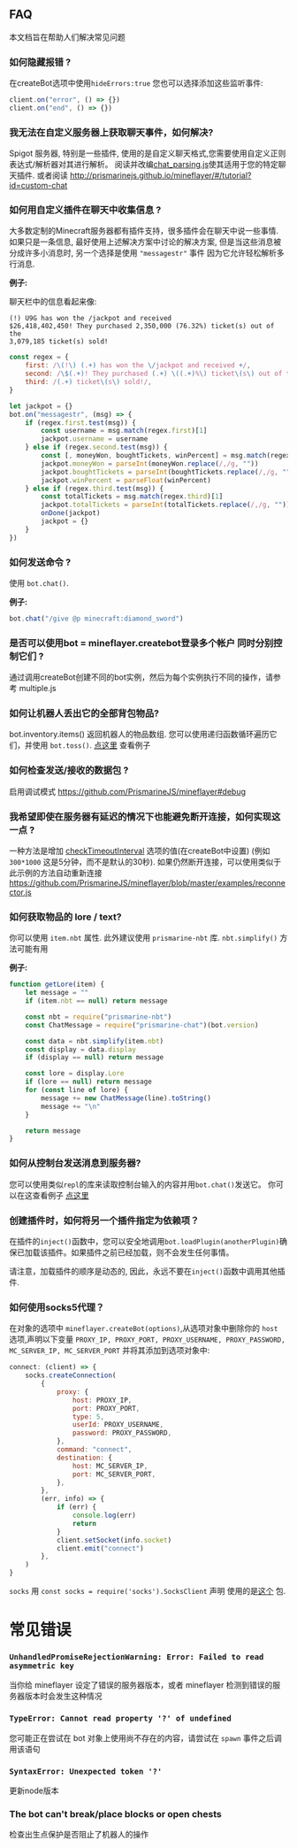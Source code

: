 ## FAQ

本文档旨在帮助人们解决常见问题

### 如何隐藏报错 ?

在createBot选项中使用`hideErrors:true`
您也可以选择添加这些监听事件:

```js
client.on("error", () => {})
client.on("end", () => {})
```

### 我无法在自定义服务器上获取聊天事件，如何解决?

Spigot 服务器, 特别是一些插件, 使用的是自定义聊天格式,您需要使用自定义正则表达式/解析器对其进行解析。
阅读并改编[chat_parsing.js](https://github.com/PrismarineJS/mineflayer/blob/master/examples/chat_parsing.js)使其适用于您的特定聊天插件. 或者阅读 http://prismarinejs.github.io/mineflayer/#/tutorial?id=custom-chat

### 如何用自定义插件在聊天中收集信息 ?

大多数定制的Minecraft服务器都有插件支持，很多插件会在聊天中说一些事情. 如果只是一条信息, 最好使用上述解决方案中讨论的解决方案, 但是当这些消息被分成许多小消息时, 另一个选择是使用 `"messagestr"` 事件 因为它允许轻松解析多行消息.

**例子:**

聊天栏中的信息看起来像:

```
(!) U9G has won the /jackpot and received
$26,418,402,450! They purchased 2,350,000 (76.32%) ticket(s) out of the
3,079,185 ticket(s) sold!
```

```js
const regex = {
    first: /\(!\) (.+) has won the \/jackpot and received +/,
    second: /\$(.+)! They purchased (.+) \((.+)%\) ticket\(s\) out of the /,
    third: /(.+) ticket\(s\) sold!/,
}

let jackpot = {}
bot.on("messagestr", (msg) => {
    if (regex.first.test(msg)) {
        const username = msg.match(regex.first)[1]
        jackpot.username = username
    } else if (regex.second.test(msg)) {
        const [, moneyWon, boughtTickets, winPercent] = msg.match(regex.second)
        jackpot.moneyWon = parseInt(moneyWon.replace(/,/g, ""))
        jackpot.boughtTickets = parseInt(boughtTickets.replace(/,/g, ""))
        jackpot.winPercent = parseFloat(winPercent)
    } else if (regex.third.test(msg)) {
        const totalTickets = msg.match(regex.third)[1]
        jackpot.totalTickets = parseInt(totalTickets.replace(/,/g, ""))
        onDone(jackpot)
        jackpot = {}
    }
})
```

### 如何发送命令 ?

使用 `bot.chat()`.

**例子:**

```js
bot.chat("/give @p minecraft:diamond_sword")
```

### 是否可以使用bot = mineflayer.createbot登录多个帐户 同时分别控制它们 ?

通过调用createBot创建不同的bot实例，然后为每个实例执行不同的操作，请参考 multiple.js

### 如何让机器人丢出它的全部背包物品?

bot.inventory.items() 返回机器人的物品数组. 您可以使用递归函数循环遍历它们，并使用 `bot.toss()`. [点这里](https://gist.github.com/dada513/3d88f772be4224b40f9e5d1787bd63e9) 查看例子

### 如何检查发送/接收的数据包 ?

启用调试模式 https://github.com/PrismarineJS/mineflayer#debug

### 我希望即使在服务器有延迟的情况下也能避免断开连接，如何实现这一点 ?

一种方法是增加 [checkTimeoutInterval](https://github.com/PrismarineJS/node-minecraft-protocol/blob/master/docs/API.md#mccreateclientoptions) 选项的值(在createBot中设置) (例如 `300*1000` 这是5分钟，而不是默认的30秒). 如果仍然断开连接，可以使用类似于此示例的方法自动重新连接 https://github.com/PrismarineJS/mineflayer/blob/master/examples/reconnector.js

### 如何获取物品的 lore / text?

你可以使用 `item.nbt` 属性. 此外建议使用 `prismarine-nbt` 库. `nbt.simplify()` 方法可能有用

**例子:**

```js
function getLore(item) {
    let message = ""
    if (item.nbt == null) return message

    const nbt = require("prismarine-nbt")
    const ChatMessage = require("prismarine-chat")(bot.version)

    const data = nbt.simplify(item.nbt)
    const display = data.display
    if (display == null) return message

    const lore = display.Lore
    if (lore == null) return message
    for (const line of lore) {
        message += new ChatMessage(line).toString()
        message += "\n"
    }

    return message
}
```

### 如何从控制台发送消息到服务器?

您可以使用类似`repl`的库来读取控制台输入的内容并用`bot.chat()`发送它。 你可以在这查看例子 [点这里](https://github.com/PrismarineJS/mineflayer/blob/master/examples/repl.js)

### 创建插件时，如何将另一个插件指定为依赖项？

在插件的`inject()`函数中，您可以安全地调用`bot.loadPlugin(anotherPlugin)`确保已加载该插件。如果插件之前已经加载，则不会发生任何事情。

请注意，加载插件的顺序是动态的, 因此，永远不要在`inject()`函数中调用其他插件.

### 如何使用socks5代理？

在对象的选项中 `mineflayer.createBot(options)`,从选项对象中删除你的 `host` 选项,声明以下变量 `PROXY_IP, PROXY_PORT, PROXY_USERNAME, PROXY_PASSWORD, MC_SERVER_IP, MC_SERVER_PORT` 并将其添加到选项对象中:

```js
connect: (client) => {
    socks.createConnection(
        {
            proxy: {
                host: PROXY_IP,
                port: PROXY_PORT,
                type: 5,
                userId: PROXY_USERNAME,
                password: PROXY_PASSWORD,
            },
            command: "connect",
            destination: {
                host: MC_SERVER_IP,
                port: MC_SERVER_PORT,
            },
        },
        (err, info) => {
            if (err) {
                console.log(err)
                return
            }
            client.setSocket(info.socket)
            client.emit("connect")
        },
    )
}
```

`socks` 用 `const socks = require('socks').SocksClient` 声明 使用的是[这个](https://www.npmjs.com/package/socks) 包.

# 常见错误

### `UnhandledPromiseRejectionWarning: Error: Failed to read asymmetric key`

当你给 mineflayer 设定了错误的服务器版本，或者 mineflayer 检测到错误的服务器版本时会发生这种情况

### `TypeError: Cannot read property '?' of undefined`

您可能正在尝试在 bot 对象上使用尚不存在的内容，请尝试在 `spawn` 事件之后调用该语句

### `SyntaxError: Unexpected token '?'`

更新node版本

### The bot can't break/place blocks or open chests

检查出生点保护是否阻止了机器人的操作
